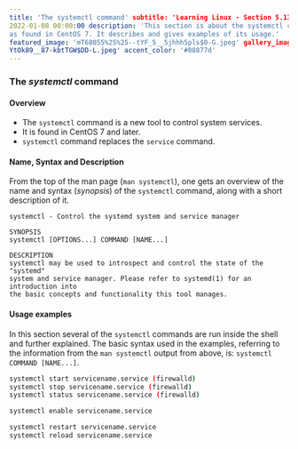 ```yaml
---
title: 'The systemctl command' subtitle: 'Learning Linux - Section 5.13' date:
2022-01-08 00:00:00 description: 'This section is about the systemctl command,
as found in CentOS 7. It describes and gives examples of its usage.'
featured_image: 'mT68055%25%25--tYF_5__5jhhh5pls$0-G.jpeg' gallery_images: '
YtOk89__87-kbtTGW$DD-L.jpeg' accent_color: '#08877d'
---
```



### The *systemctl* command


#### Overview


- The `systemctl` command is a new tool to control system services.
- It is found in CentOS 7 and later.
- `systemctl` command replaces the `service` command.


#### Name, Syntax and Description


From the top of the man page (`man systemctl`), one gets an overview of the name
and syntax (*synopsis*) of the `systemctl` command, along with a short
description of it.


```
systemctl - Control the systemd system and service manager

SYNOPSIS
systemctl [OPTIONS...] COMMAND [NAME...]

DESCRIPTION
systemctl may be used to introspect and control the state of the "systemd" 
system and service manager. Please refer to systemd(1) for an introduction into
the basic concepts and functionality this tool manages.
```


#### Usage examples


In this section several of the `systemctl` commands are run inside the shell and
further explained. The basic syntax used in the examples, referring to the
information from the `man systemctl` output from above,
is: `systemctl COMMAND [NAME...]`.


```bash
systemctl start servicename.service (firewalld)
systemctl stop servicename.service (firewalld)
systemctl status servicename.service (firewalld)
```


```bash
systemctl enable servicename.service
```


```bash
systemctl restart servicename.service
systemctl reload servicename.service
```